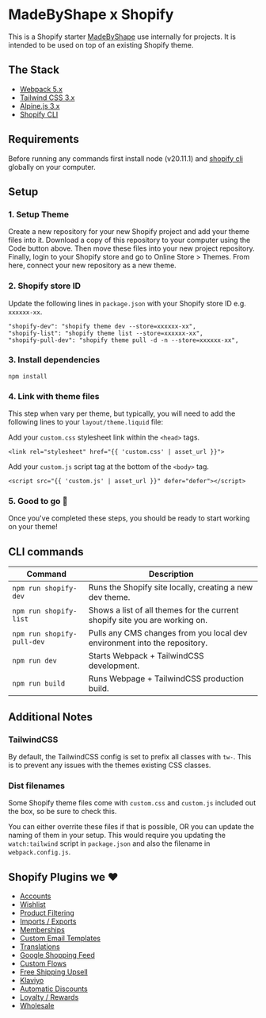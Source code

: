 # MadeByShape x Shopify

This is a Shopify starter [MadeByShape](https://madebyshape.co.uk) use internally for projects. It is intended to be used on top of an existing Shopify theme. 

## The Stack

- [Webpack 5.x](https://webpack.js.org/) 
- [Tailwind CSS 3.x](https://tailwindcss.com)
- [Alpine.js 3.x](https://alpinejs.dev/)
- [Shopify CLI](https://shopify.dev/docs/themes/tools/cli/install)

## Requirements

Before running any commands first install node (v20.11.1) and [shopify cli](https://shopify.dev/docs/themes/tools/cli/install) globally on your computer.

## Setup

### 1. Setup Theme

Create a new repository for your new Shopify project and add your theme files into it. Download a copy of this repository to your computer using the Code button above. Then move these files into your new project repository. Finally, login to your Shopify store and go to Online Store > Themes. From here, connect your new repository as a new theme. 

### 2. Shopify store ID

Update the following lines in `package.json` with your Shopify store ID e.g. `xxxxxx-xx`.
```
"shopify-dev": "shopify theme dev --store=xxxxxx-xx",
"shopify-list": "shopify theme list --store=xxxxxx-xx",
"shopify-pull-dev": "shopify theme pull -d -n --store=xxxxxx-xx",
```
### 3. Install dependencies

```
npm install
```

### 4. Link with theme files
This step when vary per theme, but typically, you will need to add the following lines to your `layout/theme.liquid` file:

Add your `custom.css` stylesheet link within the `<head>` tags.
```
<link rel="stylesheet" href="{{ 'custom.css' | asset_url }}">
```

Add your `custom.js` script tag at the bottom of the `<body>` tag.
```
<script src="{{ 'custom.js' | asset_url }}" defer="defer"></script>
```
### 5. Good to go 🚀

Once you've completed these steps, you should be ready to start working on your theme! 

## CLI commands

| Command | Description |
| -------- | ------- |
| `npm run shopify-dev` | Runs the Shopify site locally, creating a new dev theme. |
| `npm run shopify-list` | Shows a list of all themes for the current shopify site you are working on. |
| `npm run shopify-pull-dev` | Pulls any CMS changes from you local dev environment into the repository. |
| `npm run dev` | Starts Webpack + TailwindCSS development. |
| `npm run build` | Runs Webpage + TailwindCSS production build. |

## Additional Notes

### TailwindCSS

By default, the TailwindCSS config is set to prefix all classes with `tw-`. This is to prevent any issues with the themes existing CSS classes. 

### Dist filenames

Some Shopify theme files come with `custom.css` and `custom.js` included out the box, so be sure to check this. 

You can either overrite these files if that is possible, OR you can update the naming of them in your setup. This would require you updating the `watch:tailwind` script in `package.json` and also the filename in `webpack.config.js`.

## Shopify Plugins we ❤️

- [Accounts](https://apps.shopify.com/customer-accounts)
- [Wishlist](https://apps.shopify.com/wishlist-king)
- [Product Filtering](https://apps.shopify.com/search-and-discovery)
- [Imports / Exports](https://apps.shopify.com/excel-export-import)
- [Memberships](https://apps.shopify.com/membership-program)
- [Custom Email Templates](https://apps.shopify.com/email-templates)
- [Translations](https://apps.shopify.com/translate-and-adapt)
- [Google Shopping Feed](https://apps.shopify.com/google-shopping-feed)
- [Custom Flows](https://apps.shopify.com/flow)
- [Free Shipping Upsell](https://apps.shopify.com/essential-order-value-booster)
- [Klaviyo](https://apps.shopify.com/klaviyo-email-marketing)
- [Automatic Discounts](https://apps.shopify.com/regios-automatic-discounts) 
- [Loyalty / Rewards](https://apps.shopify.com/bon-loyalty-rewards)
- [Wholesale](https://apps.shopify.com/wholesale-sami)


